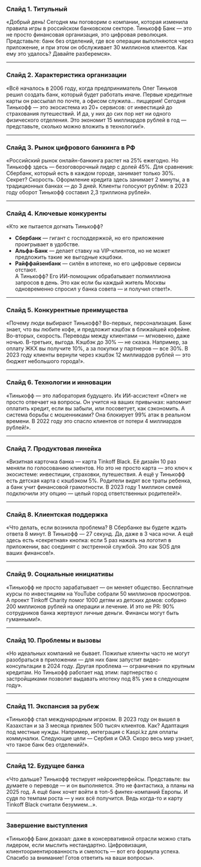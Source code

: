 ### **Слайд 1. Титульный**  
«Добрый день! Сегодня мы поговорим о компании, которая изменила правила игры в российском банковском секторе. Тинькофф Банк — это не просто финансовая организация, это цифровая революция. Представьте: банк без отделений, где все операции выполняются через приложение, и при этом он обслуживает 30 миллионов клиентов. Как ему это удалось? Давайте разберемся».

---

### **Слайд 2. Характеристика организации**  
«Всё началось в 2006 году, когда предприниматель Олег Тиньков решил создать банк, который будет работать иначе. Первые кредитные карты он рассылал по почте, а офисом служила... пиццерия! Сегодня Тинькофф — это экосистема из 20+ сервисов: от инвестиций до страхования путешествий. И да, у них до сих пор нет ни одного физического отделения. Это экономит 15 миллиардов рублей в год — представьте, сколько можно вложить в технологии!».

---

### **Слайд 3. Рынок цифрового банкинга в РФ**  
«Российский рынок онлайн-банкинга растет на 25% ежегодно. Но Тинькофф здесь — безоговорочный лидер с долей 45%. Для сравнения: Сбербанк, который есть в каждом городе, занимает только 30%. Секрет? Скорость. Оформление кредита здесь занимает 2 минуты, а в традиционных банках — до 3 дней. Клиенты голосуют рублём: в 2023 году оборот Тинькофф составил 2,3 триллиона рублей».

---

### **Слайд 4. Ключевые конкуренты**  
«Кто же пытается догнать Тинькофф?  
- **Сбербанк** — гигант с господдержкой, но его приложение проигрывает в удобстве.  
- **Альфа-Банк** — делает ставку на VIP-клиентов, но не может предложить такие же выгодные кэшбэки.  
- **Райффайзенбанк** — силён в ипотеке, но его цифровые сервисы отстают.  
А Тинькофф? Его ИИ-помощник обрабатывает полмиллиона запросов в день. Это как если бы каждый житель Москвы одновременно спросил у банка совета — и получил ответ!».

---

### **Слайд 5. Конкурентные преимущества**  
«Почему люди выбирают Тинькофф? Во-первых, персонализация. Банк знает, что вы любите кофе, и предложит кэшбэк в ближайшей кофейне. Во-вторых, скорость. Переводы между клиентами — мгновенно, даже ночью. В-третьих, выгода. Кэшбэк до 30% — не сказка. Например, за оплату ЖКХ вы получите 10%, а за покупки у партнеров — все 30%. В 2023 году клиенты вернули через кэшбэк 12 миллиардов рублей — это бюджет небольшого города!».

---

### **Слайд 6. Технологии и инновации**  
«Тинькофф — это лаборатория будущего. Их ИИ-ассистент «Олег» не просто отвечает на вопросы. Он учится на ваших привычках: напомнит оплатить кредит, если вы забыли, или посоветует, как сэкономить. А система борьбы с мошенниками? Она блокирует 99% атак в реальном времени. В 2022 году это спасло клиентов от потери 4 миллиардов рублей!».

---

### **Слайд 7. Продуктовая линейка**  
«Визитная карточка банка — карта Tinkoff Black. Её дизайн 10 раз меняли по голосованию клиентов. Но это не просто карта — это ключ к экосистеме: инвестиции, страховки, путешествия. А ещё у Тинькофф есть детская карта с кэшбэком 5%. Родители видят все траты ребенка, а банк учит финансовой грамотности. В 2023 году 1 миллион семей подключили эту опцию — целый город ответственных родителей!».

---

### **Слайд 8. Клиентская поддержка**  
«Что делать, если возникла проблема? В Сбербанке вы будете ждать ответа 8 минут. В Тинькофф — 27 секунд. Да, даже в 3 часа ночи. А ещё здесь есть «секретная» кнопка: если 5 раз нажать на логотип в приложении, вас соединят с экстренной службой. Это как SOS для ваших финансов!».

---

### **Слайд 9. Социальные инициативы**  
«Тинькофф не просто зарабатывает — он меняет общество. Бесплатные курсы по инвестициям на YouTube собрали 50 миллионов просмотров. А проект Tinkoff Charity помог 1000 детям из детских домов: собрано 200 миллионов рублей на операции и лечение. И это не PR: 90% сотрудников банка жертвуют личные деньги. Финансы могут быть гуманными!».

---

### **Слайд 10. Проблемы и вызовы**  
«Но идеальных компаний не бывает. Пожилые клиенты часто не могут разобраться в приложении — для них банк запустит видео-консультации в 2024 году. Другая проблема — ограничения по крупным кредитам. Но Тинькофф работает над этим: партнерство с застройщиками позволит выдавать ипотеку под 8% уже в следующем году».

---

### **Слайд 11. Экспансия за рубеж**  
«Тинькофф стал международным игроком. В 2023 году он вышел в Казахстан и за 3 месяца привлек 500 тысяч клиентов. Как? Адаптация под местные нужды. Например, интеграция с Kaspi.kz для оплаты коммуналки. Следующие цели — Сербия и ОАЭ. Скоро весь мир узнает, что такое банк без отделений!».

---

### **Слайд 12. Будущее банка**  
«Что дальше? Тинькофф тестирует нейроинтерфейсы. Представьте: вы думаете о переводе — и он выполняется. Это не фантастика, а планы на 2025 год. А ещё банк хочет войти в топ-5 финтех-компаний Европы. И судя по темпам роста — у них всё получится. Ведь когда-то и карту Tinkoff Black считали безумием...».

---

### **Завершение выступления**  
«Тинькофф Банк доказал: даже в консервативной отрасли можно стать лидером, если мыслить нестандартно. Цифровизация, клиентоориентированность и смелость — вот его формула успеха. Спасибо за внимание! Готов ответить на ваши вопросы».
